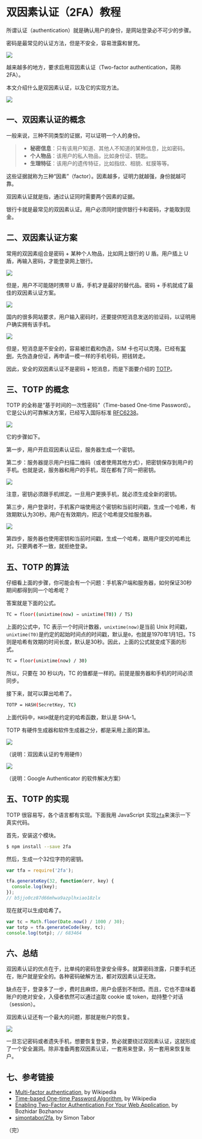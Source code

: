 # 双因素认证（2FA）教程

所谓认证（authentication）就是确认用户的身份，是网站登录必不可少的步骤。

密码是最常见的认证方法，但是不安全，容易泄露和冒充。

![](http://www.ruanyifeng.com/blogimg/asset/2017/bg2017110101.jpg)

越来越多的地方，要求启用双因素认证（Two-factor authentication，简称 2FA）。

本文介绍什么是双因素认证，以及它的实现方法。

![](http://www.ruanyifeng.com/blogimg/asset/2017/bg2017110102.png)

##  一、双因素认证的概念

一般来说，三种不同类型的证据，可以证明一个人的身份。

> - **秘密信息**：只有该用户知道、其他人不知道的某种信息，比如密码。
> - **个人物品**：该用户的私人物品，比如身份证、钥匙。 
> - **生理特征**：该用户的遗传特征，比如指纹、相貌、虹膜等等。

这些证据就称为三种“因素”（factor）。因素越多，证明力就越强，身份就越可靠。

双因素认证就是指，通过认证同时需要两个因素的证据。

银行卡就是最常见的双因素认证。用户必须同时提供银行卡和密码，才能取到现金。

## 二、双因素认证方案

常用的双因素组合是密码 + 某种个人物品，比如网上银行的 U 盾。用户插上 U 盾，再输入密码，才能登录网上银行。

![](http://www.ruanyifeng.com/blogimg/asset/2017/bg2017110103.jpg)

但是，用户不可能随时携带 U 盾，手机才是最好的替代品。密码 + 手机就成了最佳的双因素认证方案。

![](http://www.ruanyifeng.com/blogimg/asset/2017/bg2017110104.jpg)

国内的很多网站要求，用户输入密码时，还要提供短消息发送的验证码，以证明用户确实拥有该手机。

![](http://www.ruanyifeng.com/blogimg/asset/2017/bg2017110105.png)

但是，短消息是不安全的，容易被拦截和伪造，SIM 卡也可以克隆。已经有[案例](http://media.people.com.cn/n/2014/0227/c40606-24477072.html)，先伪造身份证，再申请一模一样的手机号码，把钱转走。

因此，安全的双因素认证不是密码 + 短消息，而是下面要介绍的 [TOTP](https://en.wikipedia.org/wiki/Time-based_One-time_Password_Algorithm)。

## 三、TOTP 的概念

TOTP 的全称是“基于时间的一次性密码”（Time-based One-time Password）。它是公认的可靠解决方案，已经写入国际标准 [RFC6238](https://tools.ietf.org/html/rfc6238)。

![](http://www.ruanyifeng.com/blogimg/asset/2017/bg2017110106.jpg)

它的步骤如下。

第一步，用户开启双因素认证后，服务器生成一个密钥。

第二步：服务器提示用户扫描二维码（或者使用其他方式），把密钥保存到用户的手机。也就是说，服务器和用户的手机，现在都有了同一把密钥。

![](http://www.ruanyifeng.com/blogimg/asset/2017/bg2017110107.png)

注意，密钥必须跟手机绑定。一旦用户更换手机，就必须生成全新的密钥。

第三步，用户登录时，手机客户端使用这个密钥和当前时间戳，生成一个哈希，有效期默认为30秒。用户在有效期内，把这个哈希提交给服务器。

![](http://www.ruanyifeng.com/blogimg/asset/2017/bg2017110108.jpg)

第四步，服务器也使用密钥和当前时间戳，生成一个哈希，跟用户提交的哈希比对。只要两者不一致，就拒绝登录。

## 五、TOTP 的算法

仔细看上面的步骤，你可能会有一个问题：手机客户端和服务器，如何保证30秒期间都得到同一个哈希呢？

答案就是下面的公式。

```bash
TC = floor((unixtime(now) − unixtime(T0)) / TS)
```

上面的公式中，TC 表示一个时间计数器，`unixtime(now)`是当前 Unix 时间戳，`unixtime(T0)`是约定的起始时间点的时间戳，默认是`0`，也就是1970年1月1日。TS 则是哈希有效期的时间长度，默认是30秒。因此，上面的公式就变成下面的形式。

```bash
TC = floor(unixtime(now) / 30)
```

所以，只要在 30 秒以内，TC 的值都是一样的。前提是服务器和手机的时间必须同步。

接下来，就可以算出哈希了。

```bash
TOTP = HASH(SecretKey, TC)
```

上面代码中，`HASH`就是约定的哈希函数，默认是 SHA-1。

TOTP 有硬件生成器和软件生成器之分，都是采用上面的算法。

![](http://www.ruanyifeng.com/blogimg/asset/2017/bg2017110109.jpg)

（说明：双因素认证的专用硬件）

![](http://www.ruanyifeng.com/blogimg/asset/2017/bg2017110109.png)

（说明：Google Authenticator 的软件解决方案）

## 五、TOTP 的实现

TOTP 很容易写，各个语言都有实现。下面我用 JavaScript 实现[`2fa`](https://github.com/simontabor/2fa)来演示一下真实代码。

首先，安装这个模块。

```bash
$ npm install --save 2fa
```

然后，生成一个32位字符的密钥。

```javascript
var tfa = require('2fa');

tfa.generateKey(32, function(err, key) {
  console.log(key);
});
// b5jjo0cz87d66mhwa9azplhxiao18zlx
```

现在就可以生成哈希了。

```javascript
var tc = Math.floor(Date.now() / 1000 / 30);
var totp = tfa.generateCode(key, tc);
console.log(totp); // 683464
```

## 六、总结

双因素认证的优点在于，比单纯的密码登录安全得多。就算密码泄露，只要手机还在，账户就是安全的。各种密码破解方法，都对双因素认证无效。

缺点在于，登录多了一步，费时且麻烦，用户会感到不耐烦。而且，它也不意味着账户的绝对安全，入侵者依然可以通过盗取 cookie 或 token，劫持整个对话（session）。

双因素认证还有一个最大的问题，那就是帐户的恢复。

![](http://www.ruanyifeng.com/blogimg/asset/2017/bg2017110111.jpg)

一旦忘记密码或者遗失手机，想要恢复登录，势必就要绕过双因素认证，这就形成了一个安全漏洞。除非准备两套双因素认证，一套用来登录，另一套用来恢复账户。

## 七、参考链接

- [Multi-factor authentication](https://en.wikipedia.org/wiki/Multi-factor_authentication), by Wikipedia
- [Time-based One-time Password Algorithm](https://en.wikipedia.org/wiki/Time-based_One-time_Password_Algorithm), by Wikipedia
- [Enabling Two-Factor Authentication For Your Web Application](https://techblog.bozho.net/enabling-two-factor-authentication-web-application/), by Bozhidar Bozhanov
- [simontabor/2fa](https://github.com/simontabor/2fa), by Simon Tabor

（完）   



